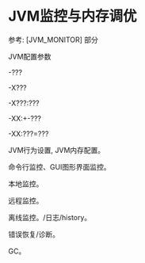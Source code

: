 # JVM监控与内存调优

参考: [JVM_MONITOR] 部分


JVM配置参数 

-???

-X???

-X???:???

-XX:+-???

-XX:???=???


JVM行为设置, JVM内存配置。

命令行监控、GUI图形界面监控。

本地监控。

远程监控。

离线监控。/日志/history。

错误恢复/诊断。

GC。


